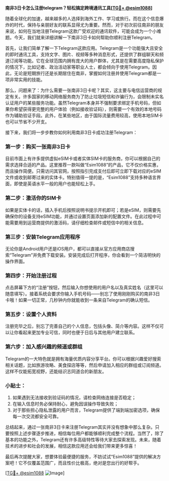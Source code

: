 **南非3日卡怎么注册telegram？轻松搞定跨境通讯工具[[TG💪+ @esim1088](https://t.me/s/esim1088)]**

随着全球化的加速，越来越多的人选择到海外工作、学习或旅行。而在这个信息爆炸的时代，保持与亲朋好友的联系显得尤为重要。然而，对于初次前往南非的朋友来说，如何在当地注册Telegram这款广受欢迎的通讯软件，可能会成为一个小难题。今天，我们就来详细讲解一下南非3日卡如何帮助你顺利注册Telegram。

首先，让我们简单了解一下Telegram这款应用。Telegram是一个功能强大且安全的即时通讯工具，支持文字、图片、视频等多种消息形式，还提供了群组聊天和频道订阅等功能。它在全球范围内拥有庞大的用户群体，尤其是在需要高度隐私保护的情况下，比如记者、政治活动家等职业人士，都会倾向于使用Telegram。因此，无论是短期旅行还是长期居住在南非，掌握如何注册并使用Telegram都是一项非常实用的技能。

那么，问题来了：为什么需要一张南非3日卡呢？其实，这主要与电信运营商的规定有关。许多国家的移动网络服务商为了防止垃圾短信和诈骗行为，会限制未实名认证用户的某些服务功能。虽然Telegram本身并不强制要求绑定手机号码，但如果你希望获得更完整的用户体验（例如接收验证码），则需要一个有效的本地号码作为辅助验证手段。此外，在某些地区，由于国际流量费用较高，使用本地SIM卡也可以节省不少开支。

接下来，我们将一步步教你如何利用南非3日卡成功注册Telegram：

### 第一步：购买一张南非3日卡
目前市面上有许多提供虚拟eSIM卡或者实体SIM卡的服务商，你可以根据自己的需求选择合适的产品。这里推荐一款叫做“Esim1088”的产品，它不仅价格实惠，而且操作简便。只需访问其官网，按照指引完成支付后即可立即下载对应的eSIM文件或收到邮寄过来的实体卡。特别值得一提的是，“Esim1088”支持多种语言界面，即使是英语水平一般的用户也能轻松上手。

### 第二步：激活你的SIM卡
如果是实体卡的话，插入手机后按照说明书提示开机即可；若是eSIM，则需要先确保你的设备支持eSIM功能，并通过设置页面添加新的配置文件。在此过程中可能需要用到运营商提供的激活码，请仔细检查邮件或短信中的相关信息。

### 第三步：安装Telegram应用程序
无论你是Android用户还是iOS用户，都可以直接从官方应用商店搜索“Telegram”并免费下载安装。安装完成后打开程序，你会看到一个简洁明快的操作界面。

### 第四步：开始注册过程
点击屏幕下方的“注册”按钮，然后输入你想使用的用户名以及真实姓名（这里可以随意填写）。接着系统会要求你输入手机号码——别忘了使用刚刚购买的南非3日卡哦！如果一切正常，几秒钟内你就能收到一条来自Telegram的确认短信。

### 第五步：设置个人资料
注册完毕之后，别忘了完善自己的个人信息，包括头像、简介等内容。这样不仅可以让你看起来更加专业可信，同时也便于日后与其他用户建立联系。

### 第六步：加入感兴趣的频道或群组
Telegram的一大特色就是拥有海量优质内容分享平台。你可以根据兴趣爱好搜索相关话题，比如旅游攻略、美食探店等等，然后申请加入相应的群组或订阅频道。这样不仅能拓宽视野，还能结识志同道合的新朋友。

### 小贴士：
1. 如果遇到无法接收到验证码的情况，请检查网络连接是否稳定；
2. 在输入信息时务必保持耐心，避免因误操作导致失败；
3. 对于那些担心隐私泄露的用户而言，Telegram提供了端到端加密选项，确保每一次交流都安全可靠。

总结起来，通过一张南非3日卡来注册Telegram其实并没有想象中那么复杂。只要按照上述步骤逐步推进，相信每位用户都能够顺利完成整个流程。当然了，除了基本的功能之外，Telegram还有许多高级特性等待大家去探索发现。未来，随着技术的进步和社会的发展，相信这款应用还会给我们带来更多惊喜！

最后再次提醒大家，想要体验最便捷的服务，不妨试试“Esim1088”提供的解决方案吧！它不仅覆盖范围广，而且性价比极高，绝对是您出行的好帮手。

[[TG💪+ @esim1088](https://t.me/s/esim1088) ![Image](https://i.postimg.cc/4NQfJmqS/Snipaste-2025-05-13-00-14-12.png)]